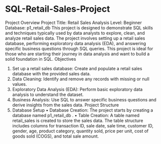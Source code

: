 # SQL-Retail-Sales-Project
Project Overview
Project Title: Retail Sales Analysis
Level: Beginner
Database: p1_retail_db
This project is designed to demonstrate SQL skills and techniques typically used by data analysts to explore, clean,
and analyze retail sales data. The project involves setting up a retail sales database, performing exploratory data
analysis (EDA), and answering specific business questions through SQL queries. This project is ideal for those who
are starting their journey in data analysis and want to build a solid foundation in SQL.
Objectives
1. Set up a retail sales database: Create and populate a retail sales database with the provided sales data.
2. Data Cleaning: Identify and remove any records with missing or null values.
3. Exploratory Data Analysis (EDA): Perform basic exploratory data analysis to understand the dataset.
4. Business Analysis: Use SQL to answer specific business questions and derive insights from the sales data.
Project Structure
1. Database Setup
• Database Creation: The project starts by creating a database named p1_retail_db .
• Table Creation: A table named retail_sales is created to store the sales data. The table structure includes
columns for transaction ID, sale date, sale time, customer ID, gender, age, product category, quantity sold, price
per unit, cost of goods sold (COGS), and total sale amount.
